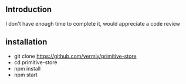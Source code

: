 ## Introduction 
I don't have enough time to complete it, would appreciate a code review

## installation

- git clone https://github.com/vermiy/primitive-store
- cd primitive-store
- npm install 
- npm start
